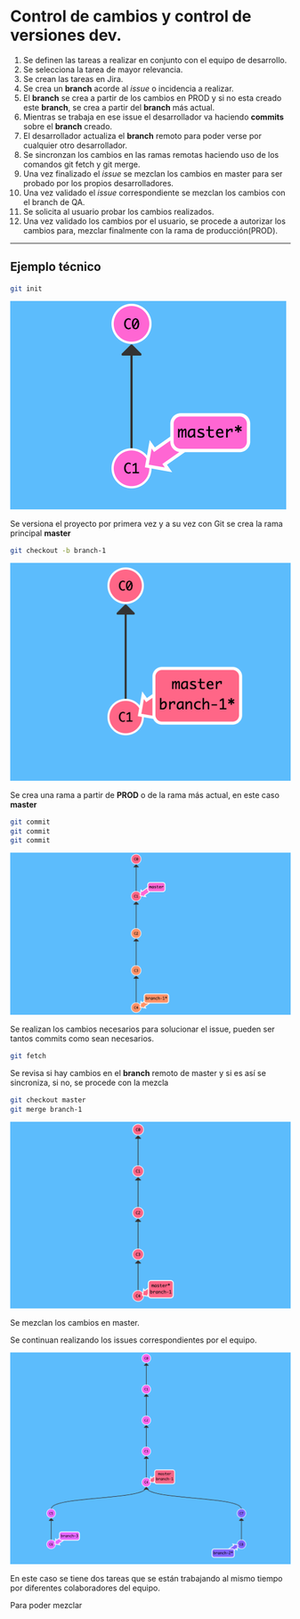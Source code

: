 # Control de cambios y control de versiones dev.

1. Se definen las tareas a realizar en conjunto con el equipo de desarrollo.
2. Se selecciona la tarea de mayor relevancia.
3. Se crean las tareas en Jira.
4. Se crea un **branch** acorde al *issue* o incidencia a realizar.
5. El **branch** se crea a partir de los cambios en PROD y si no esta creado este **branch**, se crea a partir del **branch** más actual.
6. Mientras se trabaja en ese issue el desarrollador va haciendo **commits** sobre el **branch** creado.
7. El desarrollador actualiza el **branch** remoto para poder verse por cualquier otro desarrollador.
8. Se sincronzan los cambios en las ramas remotas haciendo uso de los comandos git fetch y git merge.
9. Una vez finalizado el *issue* se mezclan los cambios en master para ser probado por los propios desarrolladores.
10. Una vez validado el *issue* correspondiente se mezclan los cambios con el branch de QA.
11. Se solicita al usuario probar los cambios realizados.
12. Una vez validado los cambios por el usuario, se procede a autorizar los cambios para, mezclar finalmente con la rama de producción(PROD).

---

## Ejemplo técnico

```sh
git init
```

![Alt text](/images/init1.png?raw=true)

Se versiona el proyecto por primera vez y a su vez con Git se crea la rama principal **master**

```sh
git checkout -b branch-1
```

![Alt text](/images/init2.png?raw=true)

Se crea una rama a partir de **PROD** o de la rama más actual, en este caso **master**

```sh
git commit
git commit
git commit
```

![Alt text](/images/init3.png?raw=true)

Se realizan los cambios necesarios para solucionar el issue, pueden ser tantos commits como sean necesarios.

```sh
git fetch
```

Se revisa si hay cambios en el **branch** remoto de master y si es así se sincroniza, si no, se procede con la mezcla

```sh
git checkout master
git merge branch-1
```

![Alt text](/images/init4.png?raw=true)

Se mezclan los cambios en master.

Se continuan realizando los issues correspondientes por el equipo.

![Alt text](/images/init5.png?raw=true)

En este caso se tiene dos tareas que se están trabajando al mismo tiempo por diferentes colaboradores del equipo.

Para poder mezclar